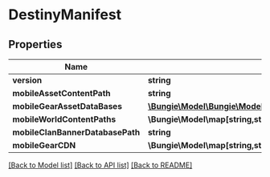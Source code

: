 # DestinyManifest

## Properties
Name | Type | Description | Notes
------------ | ------------- | ------------- | -------------
**version** | **string** |  | [optional] 
**mobileAssetContentPath** | **string** |  | [optional] 
**mobileGearAssetDataBases** | [**\Bungie\Model\\Bungie\Model\Destiny\Config\GearAssetDataBaseDefinition[]**](GearAssetDataBaseDefinition.md) |  | [optional] 
**mobileWorldContentPaths** | **\Bungie\Model\map[string,string]** |  | [optional] 
**mobileClanBannerDatabasePath** | **string** |  | [optional] 
**mobileGearCDN** | **\Bungie\Model\map[string,string]** |  | [optional] 

[[Back to Model list]](../README.md#documentation-for-models) [[Back to API list]](../README.md#documentation-for-api-endpoints) [[Back to README]](../README.md)


